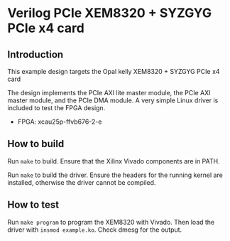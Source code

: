 # Verilog PCIe XEM8320 + SYZGYG PCIe x4 card

## Introduction

This example design targets the Opal kelly XEM8320 + SYZGYG PCIe x4 card

The design implements the PCIe AXI lite master module, the PCIe AXI master module, and the PCIe DMA module.  A very simple Linux driver is included to test the FPGA design.

*  FPGA: xcau25p-ffvb676-2-e

## How to build

Run `make` to build.  Ensure that the Xilinx Vivado components are in PATH.

Run `make` to build the driver.  Ensure the headers for the running kernel are installed, otherwise the driver cannot be compiled.

## How to test

Run `make program` to program the XEM8320 with Vivado.  Then load the driver with `insmod example.ko`.  Check dmesg for the output.
